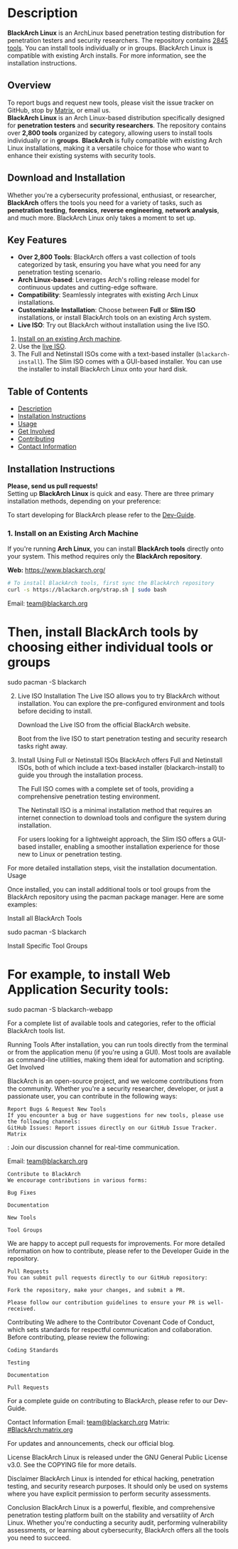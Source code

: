 # Description

**BlackArch Linux** is an ArchLinux based penetration testing distribution for
penetration testers and security researchers. The repository contains
[2845 tools](https://www.blackarch.org/tools.html). You can install tools
individually or in groups. BlackArch Linux is compatible with existing Arch
installs. For more information, see the installation instructions.

## Overview
To report bugs and request new tools, please visit the issue tracker on GitHub,
stop by [Matrix](https://matrix.to/#/#BlackArch:matrix.org), or email us.  
**BlackArch Linux** is an Arch Linux-based distribution specifically designed for **penetration testers** and **security researchers**. The repository contains over **2,800 tools** organized by category, allowing users to install tools individually or in **groups**. **BlackArch** is fully compatible with existing Arch Linux installations, making it a versatile choice for those who want to enhance their existing systems with security tools.

## Download and Installation
Whether you're a cybersecurity professional, enthusiast, or researcher, **BlackArch** offers the tools you need for a variety of tasks, such as **penetration testing**, **forensics**, **reverse engineering**, **network analysis**, and much more.
BlackArch Linux only takes a moment to set up.

## Key Features
- **Over 2,800 Tools**: BlackArch offers a vast collection of tools categorized by task, ensuring you have what you need for any penetration testing scenario.
- **Arch Linux-based**: Leverages Arch's rolling release model for continuous updates and cutting-edge software.
- **Compatibility**: Seamlessly integrates with existing Arch Linux installations.
- **Customizable Installation**: Choose between **Full** or **Slim ISO** installations, or install BlackArch tools on an existing Arch system.
- **Live ISO**: Try out BlackArch without installation using the live ISO.

1. [Install on an existing Arch machine](https://www.blackarch.org/downloads.html#install-repo).
2. Use the [live ISO](https://blackarch.org/downloads.html).
3. The Full and Netinstall ISOs come with a text-based installer (`blackarch-install`). The Slim ISO comes with a GUI-based installer. You can use the installer to install BlackArch Linux onto your hard disk.

## Table of Contents
- [Description](#description)
- [Installation Instructions](#installation-instructions)
- [Usage](#usage)
- [Get Involved](#get-involved)
- [Contributing](#contributing)
- [Contact Information](#contact-information)

## Installation Instructions
**Please, send us pull requests!**  
Setting up **BlackArch Linux** is quick and easy. There are three primary installation methods, depending on your preference:

To start developing for BlackArch please refer to the [Dev-Guide](./docs/HOWTO-DEV.md).

### 1. **Install on an Existing Arch Machine**
If you're running **Arch Linux**, you can install **BlackArch tools** directly onto your system. This method requires only the **BlackArch repository**.

**Web:** https://www.blackarch.org/
```bash
# To install BlackArch tools, first sync the BlackArch repository
curl -s https://blackarch.org/strap.sh | sudo bash
```

Email: team@blackarch.org

# Then, install BlackArch tools by choosing either individual tools or groups
sudo pacman -S blackarch

2. Live ISO Installation
The Live ISO allows you to try BlackArch without installation. You can explore the pre-configured environment and tools before deciding to install.

    Download the Live ISO from the official BlackArch website.

    Boot from the live ISO to start penetration testing and security research tasks right away.

3. Install Using Full or Netinstall ISOs
BlackArch offers Full and Netinstall ISOs, both of which include a text-based installer (blackarch-install) to guide you through the installation process.

    The Full ISO comes with a complete set of tools, providing a comprehensive penetration testing environment.

    The Netinstall ISO is a minimal installation method that requires an internet connection to download tools and configure the system during installation.

    For users looking for a lightweight approach, the Slim ISO offers a GUI-based installer, enabling a smoother installation experience for those new to Linux or penetration testing.

For more detailed installation steps, visit the installation documentation.
Usage

Once installed, you can install additional tools or tool groups from the BlackArch repository using the pacman package manager. Here are some examples:

Install all BlackArch Tools

sudo pacman -S blackarch

Install Specific Tool Groups

# For example, to install Web Application Security tools:
sudo pacman -S blackarch-webapp

For a complete list of available tools and categories, refer to the official BlackArch tools list.

Running Tools
After installation, you can run tools directly from the terminal or from the application menu (if you're using a GUI). Most tools are available as command-line utilities, making them ideal for automation and scripting.
Get Involved

BlackArch is an open-source project, and we welcome contributions from the community. Whether you're a security researcher, developer, or just a passionate user, you can contribute in the following ways:

    Report Bugs & Request New Tools
    If you encounter a bug or have suggestions for new tools, please use the following channels:
    GitHub Issues: Report issues directly on our GitHub Issue Tracker.
    Matrix

: Join our discussion channel for real-time communication.

Email: team@blackarch.org

    Contribute to BlackArch
    We encourage contributions in various forms:

    Bug Fixes

    Documentation

    New Tools

    Tool Groups

We are happy to accept pull requests for improvements. For more detailed information on how to contribute, please refer to the Developer Guide in the repository.

    Pull Requests
    You can submit pull requests directly to our GitHub repository:

    Fork the repository, make your changes, and submit a PR.

    Please follow our contribution guidelines to ensure your PR is well-received.

Contributing
We adhere to the Contributor Covenant Code of Conduct, which sets standards for respectful communication and collaboration. Before contributing, please review the following:

    Coding Standards

    Testing

    Documentation

    Pull Requests

For a complete guide on contributing to BlackArch, please refer to our Dev-Guide.

Contact Information
Email: team@blackarch.org
Matrix: [#BlackArch:matrix.org](https://matrix.to/#/#BlackArch:matrix.org)

For updates and announcements, check our official blog.

License
BlackArch Linux is released under the GNU General Public License v3.0. See the COPYING file for more details.

Disclaimer
BlackArch Linux is intended for ethical hacking, penetration testing, and security research purposes. It should only be used on systems where you have explicit permission to perform security assessments.

Conclusion
BlackArch Linux is a powerful, flexible, and comprehensive penetration testing platform built on the stability and versatility of Arch Linux. Whether you're conducting a security audit, performing vulnerability assessments, or learning about cybersecurity, BlackArch offers all the tools you need to succeed.
